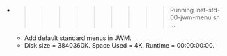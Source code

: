 * >>>>>>>>> Running inst-std-00-jwm-menu.sh ...
  * Add default standard menus in JWM.
  * Disk size = 3840360K. Space Used = 4K. Runtime = 00:00:00:00.
